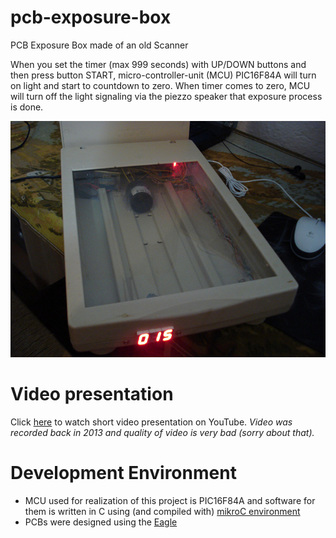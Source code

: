 # pcb-exposure-box
PCB Exposure Box made of an old Scanner

When you set the timer (max 999 seconds) with UP/DOWN buttons and then press button START, micro-controller-unit (MCU) PIC16F84A will turn on light and start to countdown to zero. When timer comes to zero, MCU will turn off the light signaling via the piezzo speaker that exposure process is done.

![](doc/img/pcb-exposure-box-opened.jpg)

# Video presentation

Click [here](https://www.youtube.com/watch?v=MrX0DLpo7UE) to watch short video presentation on YouTube.
_Video was recorded back in 2013 and quality of video is very bad (sorry about that)._

# Development Environment

- MCU used for realization of this project is PIC16F84A and software for them is written in C using (and compiled with) [mikroC environment](https://www.mikroe.com/mikroc-pic)
- PCBs were designed using the [Eagle](https://www.autodesk.com/products/eagle/overview)

